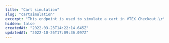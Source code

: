 ```yaml
---
title: "Cart simulation"
slug: "cartsimulation"
excerpt: "This endpoint is used to simulate a cart in VTEX Checkout.\r\n\r\nIt receives an **SKU ID**, the **quantity** of items in the cart and the ID of the **Seller**.\r\n\r\nIt sends back all information about the cart, such as the selling price of each item, rates and benefits data, payment and logistics info.\r\n\r\nThis is useful whenever you need to know the availability of fulfilling an order for a specific cart setting, since the API response will let you know the updated price, inventory and shipping data.\r\n\r\n**Important**: The fields (`sku id`, `quantity`, `seller`, `country`, `postalCode` and `geoCoordinates`) are just examples of content that you can simulate in your cart. You can add more fields to the request as per your need. Access the [orderForm](https://developers.vtex.com/vtex-rest-api/reference/checkout-api-overview) guide to check the available fields."
hidden: false
createdAt: "2022-03-23T14:22:14.645Z"
updatedAt: "2022-10-26T17:09:36.097Z"
---
```

